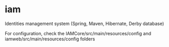 # iam
Identities management system (Spring, Maven, Hibernate, Derby database)

For configuration, check the IAMCore/src/main/resources/config and iamweb/src/main/resources/config folders
